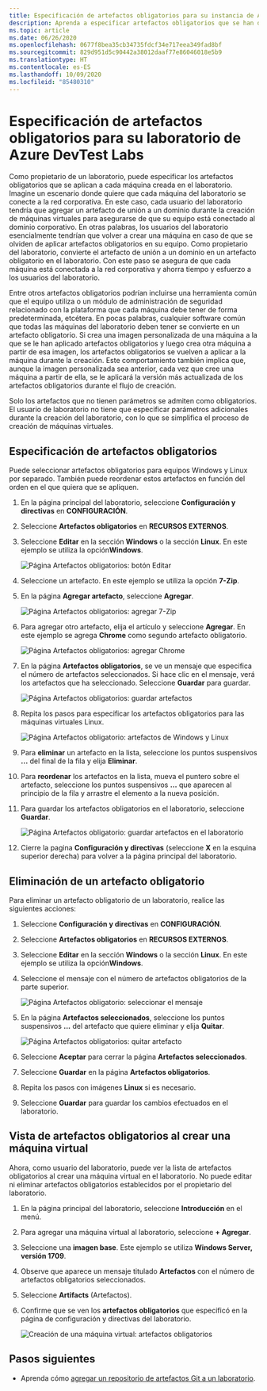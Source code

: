 ```yaml
---
title: Especificación de artefactos obligatorios para su instancia de Azure DevTest Labs | Microsoft Docs
description: Aprenda a especificar artefactos obligatorios que se han de instalar antes que cualquier artefacto seleccionado por el usuario en máquinas virtuales (VM) del laboratorio.
ms.topic: article
ms.date: 06/26/2020
ms.openlocfilehash: 0677f8bea35cb34735fdcf34e717eea349fad8bf
ms.sourcegitcommit: 829d951d5c90442a38012daaf77e86046018e5b9
ms.translationtype: HT
ms.contentlocale: es-ES
ms.lasthandoff: 10/09/2020
ms.locfileid: "85480310"
---
```

# <a name="specify-mandatory-artifacts-for-your-lab-in-azure-devtest-labs"></a>Especificación de artefactos obligatorios para su laboratorio de Azure DevTest Labs
Como propietario de un laboratorio, puede especificar los artefactos obligatorios que se aplican a cada máquina creada en el laboratorio. Imagine un escenario donde quiere que cada máquina del laboratorio se conecte a la red corporativa. En este caso, cada usuario del laboratorio tendría que agregar un artefacto de unión a un dominio durante la creación de máquinas virtuales para asegurarse de que su equipo está conectado al dominio corporativo. En otras palabras, los usuarios del laboratorio esencialmente tendrían que volver a crear una máquina en caso de que se olviden de aplicar artefactos obligatorios en su equipo. Como propietario del laboratorio, convierte el artefacto de unión a un dominio en un artefacto obligatorio en el laboratorio. Con este paso se asegura de que cada máquina está conectada a la red corporativa y ahorra tiempo y esfuerzo a los usuarios del laboratorio.
 
Entre otros artefactos obligatorios podrían incluirse una herramienta común que el equipo utiliza o un módulo de administración de seguridad relacionado con la plataforma que cada máquina debe tener de forma predeterminada, etcétera. En pocas palabras, cualquier software común que todas las máquinas del laboratorio deben tener se convierte en un artefacto obligatorio. Si crea una imagen personalizada de una máquina a la que se le han aplicado artefactos obligatorios y luego crea otra máquina a partir de esa imagen, los artefactos obligatorios se vuelven a aplicar a la máquina durante la creación. Este comportamiento también implica que, aunque la imagen personalizada sea anterior, cada vez que cree una máquina a partir de ella, se le aplicará la versión más actualizada de los artefactos obligatorios durante el flujo de creación. 
 
Solo los artefactos que no tienen parámetros se admiten como obligatorios. El usuario de laboratorio no tiene que especificar parámetros adicionales durante la creación del laboratorio, con lo que se simplifica el proceso de creación de máquinas virtuales. 

## <a name="specify-mandatory-artifacts"></a>Especificación de artefactos obligatorios
Puede seleccionar artefactos obligatorios para equipos Windows y Linux por separado. También puede reordenar estos artefactos en función del orden en el que quiera que se apliquen. 

1. En la página principal del laboratorio, seleccione **Configuración y directivas** en **CONFIGURACIÓN**. 
3. Seleccione **Artefactos obligatorios** en **RECURSOS EXTERNOS**. 
4. Seleccione **Editar** en la sección **Windows** o la sección **Linux**. En este ejemplo se utiliza la opción**Windows**. 

    ![Página Artefactos obligatorios: botón Editar](media/devtest-lab-mandatory-artifacts/mandatory-artifacts-edit-button.png)
4. Seleccione un artefacto. En este ejemplo se utiliza la opción **7-Zip**. 
5. En la página **Agregar artefacto**, seleccione **Agregar**. 

    ![Página Artefactos obligatorios: agregar 7-Zip](media/devtest-lab-mandatory-artifacts/add-seven-zip.png)
6. Para agregar otro artefacto, elija el artículo y seleccione **Agregar**. En este ejemplo se agrega **Chrome** como segundo artefacto obligatorio.

    ![Página Artefactos obligatorios: agregar Chrome](media/devtest-lab-mandatory-artifacts/add-chrome.png)
7. En la página **Artefactos obligatorios**, se ve un mensaje que especifica el número de artefactos seleccionados. Si hace clic en el mensaje, verá los artefactos que ha seleccionado. Seleccione **Guardar** para guardar. 

    ![Página Artefactos obligatorios: guardar artefactos](media/devtest-lab-mandatory-artifacts/save-artifacts.png)
8. Repita los pasos para especificar los artefactos obligatorios para las máquinas virtuales Linux. 
    
    ![Página Artefactos obligatorio: artefactos de Windows y Linux](media/devtest-lab-mandatory-artifacts/windows-linux-artifacts.png)
9. Para **eliminar** un artefacto en la lista, seleccione los puntos suspensivos **...** del final de la fila y elija **Eliminar**. 
10. Para **reordenar** los artefactos en la lista, mueva el puntero sobre el artefacto, seleccione los puntos suspensivos **...** que aparecen al principio de la fila y arrastre el elemento a la nueva posición. 
11. Para guardar los artefactos obligatorios en el laboratorio, seleccione **Guardar**. 

    ![Página Artefactos obligatorio: guardar artefactos en el laboratorio](media/devtest-lab-mandatory-artifacts/save-to-lab.png)
12. Cierre la pagina **Configuración y directivas** (seleccione **X** en la esquina superior derecha) para volver a la página principal del laboratorio.  

## <a name="delete-a-mandatory-artifact"></a>Eliminación de un artefacto obligatorio
Para eliminar un artefacto obligatorio de un laboratorio, realice las siguientes acciones: 

1. Seleccione **Configuración y directivas** en **CONFIGURACIÓN**. 
2. Seleccione **Artefactos obligatorios** en **RECURSOS EXTERNOS**. 
3. Seleccione **Editar** en la sección **Windows** o la sección **Linux**. En este ejemplo se utiliza la opción**Windows**. 
4. Seleccione el mensaje con el número de artefactos obligatorios de la parte superior. 

    ![Página Artefactos obligatorio: seleccionar el mensaje](media/devtest-lab-mandatory-artifacts/select-message-artifacts.png)
5. En la página **Artefactos seleccionados**, seleccione los puntos suspensivos **...** del artefacto que quiere eliminar y elija **Quitar**. 
    
    ![Página Artefactos obligatorios: quitar artefacto](media/devtest-lab-mandatory-artifacts/remove-artifact.png)
6. Seleccione **Aceptar** para cerrar la página **Artefactos seleccionados**. 
7. Seleccione **Guardar** en la página **Artefactos obligatorios**.
8. Repita los pasos con imágenes **Linux** si es necesario. 
9. Seleccione **Guardar** para guardar los cambios efectuados en el laboratorio. 

## <a name="view-mandatory-artifacts-when-creating-a-vm"></a>Vista de artefactos obligatorios al crear una máquina virtual
Ahora, como usuario del laboratorio, puede ver la lista de artefactos obligatorios al crear una máquina virtual en el laboratorio. No puede editar ni eliminar artefactos obligatorios establecidos por el propietario del laboratorio.

1. En la página principal del laboratorio, seleccione **Introducción** en el menú.
2. Para agregar una máquina virtual al laboratorio, seleccione **+ Agregar**. 
3. Seleccione una **imagen base**. Este ejemplo se utiliza **Windows Server, versión 1709**.
4. Observe que aparece un mensaje titulado **Artefactos** con el número de artefactos obligatorios seleccionados. 
5. Seleccione **Artifacts** (Artefactos). 
6. Confirme que se ven los **artefactos obligatorios** que especificó en la página de configuración y directivas del laboratorio. 

    ![Creación de una máquina virtual: artefactos obligatorios](media/devtest-lab-mandatory-artifacts/create-vm-artifacts.png)

## <a name="next-steps"></a>Pasos siguientes
* Aprenda cómo [agregar un repositorio de artefactos Git a un laboratorio](devtest-lab-add-artifact-repo.md).

